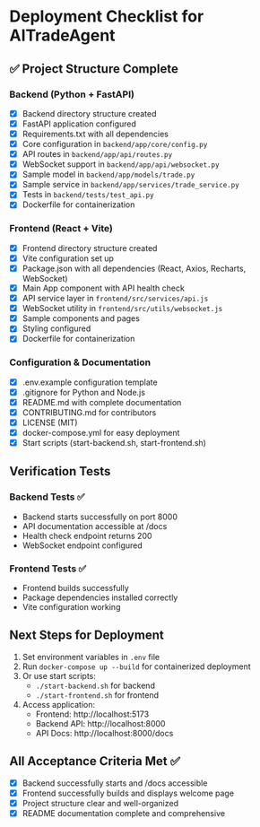# Deployment Checklist for AITradeAgent

## ✅ Project Structure Complete

### Backend (Python + FastAPI)
- [x] Backend directory structure created
- [x] FastAPI application configured
- [x] Requirements.txt with all dependencies
- [x] Core configuration in `backend/app/core/config.py`
- [x] API routes in `backend/app/api/routes.py`
- [x] WebSocket support in `backend/app/api/websocket.py`
- [x] Sample model in `backend/app/models/trade.py`
- [x] Sample service in `backend/app/services/trade_service.py`
- [x] Tests in `backend/tests/test_api.py`
- [x] Dockerfile for containerization

### Frontend (React + Vite)
- [x] Frontend directory structure created
- [x] Vite configuration set up
- [x] Package.json with all dependencies (React, Axios, Recharts, WebSocket)
- [x] Main App component with API health check
- [x] API service layer in `frontend/src/services/api.js`
- [x] WebSocket utility in `frontend/src/utils/websocket.js`
- [x] Sample components and pages
- [x] Styling configured
- [x] Dockerfile for containerization

### Configuration & Documentation
- [x] .env.example configuration template
- [x] .gitignore for Python and Node.js
- [x] README.md with complete documentation
- [x] CONTRIBUTING.md for contributors
- [x] LICENSE (MIT)
- [x] docker-compose.yml for easy deployment
- [x] Start scripts (start-backend.sh, start-frontend.sh)

## Verification Tests

### Backend Tests ✅
- Backend starts successfully on port 8000
- API documentation accessible at /docs
- Health check endpoint returns 200
- WebSocket endpoint configured

### Frontend Tests ✅
- Frontend builds successfully
- Package dependencies installed correctly
- Vite configuration working

## Next Steps for Deployment

1. Set environment variables in `.env` file
2. Run `docker-compose up --build` for containerized deployment
3. Or use start scripts:
   - `./start-backend.sh` for backend
   - `./start-frontend.sh` for frontend
4. Access application:
   - Frontend: http://localhost:5173
   - Backend API: http://localhost:8000
   - API Docs: http://localhost:8000/docs

## All Acceptance Criteria Met ✅

- [x] Backend successfully starts and /docs accessible
- [x] Frontend successfully builds and displays welcome page
- [x] Project structure clear and well-organized
- [x] README documentation complete and comprehensive
